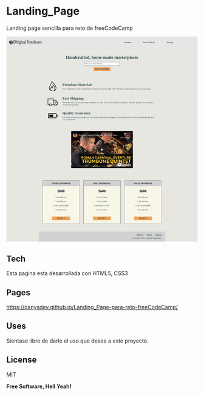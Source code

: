 # Landing_Page
 Landing page sencilla para reto de freeCodeCamp

![captura de pantalla de la pagina](https://github.com/DanysDev/Landing_Page-para-reto-freeCodeCamp/blob/main/assets/capturas/Landing%20page.png)


## Tech
 Esta pagina esta desarrollada con HTML5, CSS3  

## Pages
   https://danysdev.github.io/Landing_Page-para-reto-freeCodeCamp/

## Uses
 Sientase libre de darle el uso que desee a este proyecto.

## License

MIT

**Free Software, Hell Yeah!**
